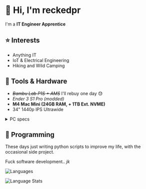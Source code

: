 # 👋 Hi, I'm reckedpr

I'm a **IT Engineer Apprentice**

## ⭐ Interests
- Anything IT
- IoT & Electrical Engineering
- Hiking and Wild Camping

## 🧰 Tools & Hardware
- ~~*Bambu Lab P1S + AMS*~~ I'll rebuy one day 😓
- *Ender 3 S1 Pro (modded)*
- **M4 Mac Mini (24GB RAM, + 1TB Ext. NVME)**
- 34" 1440p IPS Ultrawide
<details>
<summary>PC specs</summary>
  
Doesn't really get used these days, its under my bed with WoL + [parsec](https://parsec.app/) if I really need x86 windows for something. Otherwise parallels works wonders!

- **CPU:** i5 10500
- **GPU:** 3060Ti *(Deshroud, Undervolt, Repaste + pad)*
- **RAM:** 16GB DDR4
- **MOBO:** Asus TUF B460 Plus

</details>

## 💾 Programming
These days just writing python scripts to improve my life, with the occasional side project.

Fuck software development.. *jk*

![Languages](https://skillicons.dev/icons?i=py,cpp,html,css,js)

![Language Stats](https://github-readme-stats.vercel.app/api/top-langs/?username=reckedpr&layout=compact&theme=github_dark_dimmed)
